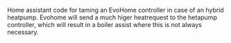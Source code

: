  Home assistant code for taming an EvoHome controller in case of an hybrid heatpump. Evohome will send a much higer heatrequest to the hetapump controller, which will result in a boiler assist where this is not always necessary. 
